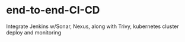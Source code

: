 # end-to-end-CI-CD
Integrate Jenkins w/Sonar, Nexus, along with Trivy, kubernetes cluster deploy and monitoring
